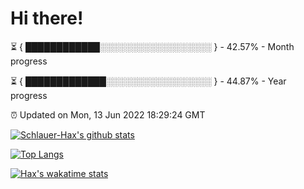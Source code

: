 # Hi there!

⏳ { ████████████░░░░░░░░░░░░░░░░░░ } - 42.57% - Month progress

⏳ { █████████████░░░░░░░░░░░░░░░░░ } - 44.87% - Year progress

⏰ Updated on Mon, 13 Jun 2022 18:29:24 GMT


[![Schlauer-Hax's github stats](https://github-readme-stats.vercel.app/api?username=Schlauer-Hax&show_icons=true&theme=dark&count_private=true)](https://github.com/Schlauer-Hax)


[![Top Langs](https://github-readme-stats.vercel.app/api/top-langs/?username=Schlauer-Hax&layout=compact&theme=dark)](https://github.com/Schlauer-Hax?tab=repositories)


[![Hax's wakatime stats](https://github-readme-stats.vercel.app/api/wakatime?username=Hax&theme=dark)](https://wakatime.com/@Hax)

